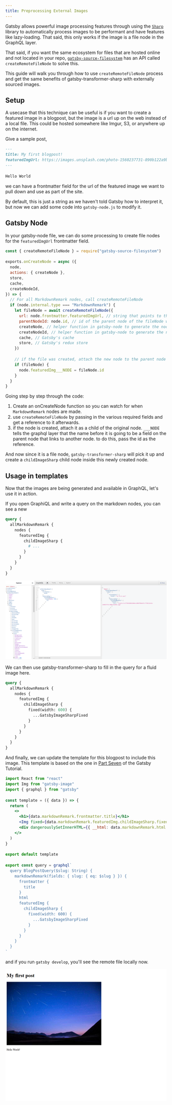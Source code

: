 ```yaml
---
title: Preprocessing External Images
---
```


Gatsby allows powerful image processing features through using the [`Sharp`](https://github.com/lovell/sharp/) library to automatically process images to be performant and have features like lazy-loading. That said, this only works if the image is a file node in the GraphQL layer.

That said, if you want the same ecosystem for files that are hosted online and not located in your repo, [`gatsby-source-filesystem`](/packages/gatsby-source-filesystem/) has an API called `createRemoteFileNode` to solve this.

This guide will walk you through how to use `createRemoteFileNode` process and get the same benefits of gatsby-transformer-sharp with externally sourced images.

## Setup

A usecase that this technique can be useful is if you want to create a featured image in a blogpost, but the image is a url up on the web instead of a local file. This could be hosted somewhere like Imgur, S3, or anywhere up on the internet.

Give a sample post,

```markdown
---
title: My first blogpost!
featuredImgUrl: https://images.unsplash.com/photo-1560237731-890b122a9b6c
---

Hello World
```

we can have a frontmatter field for the url of the featured image we want to pull down and use as part of the site.

By default, this is just a string as we haven't told Gatsby how to interpret it, but now we can add some code into `gatsby-node.js` to modify it.

## Gatsby Node

In your gatsby-node file, we can do some processing to create file nodes for the `featuredImgUrl` frontmatter field.

```js:title=gatsby-node.js
const { createRemoteFileNode } = require("gatsby-source-filesystem")

exports.onCreateNode = async ({
  node,
  actions: { createNode },
  store,
  cache,
  createNodeId,
}) => {
  // For all MarkdownRemark nodes, call createRemoteFileNode
  if (node.internal.type === "MarkdownRemark") {
    let fileNode = await createRemoteFileNode({
      url: node.frontmatter.featuredImgUrl, // string that points to the URL of the image
      parentNodeId: node.id, // id of the parent node of the fileNode we are going to create
      createNode, // helper function in gatsby-node to generate the node
      createNodeId, // helper function in gatsby-node to generate the node id
      cache, // Gatsby's cache
      store, // Gatsby's redux store
    })

    // if the file was created, attach the new node to the parent node
    if (fileNode) {
      node.featuredImg___NODE = fileNode.id
    }
  }
}
```

Going step by step through the code:

1. Create an onCreateNode function so you can watch for when `MarkdownRemark` nodes are made.
2. use `createRemoteFileNode` by passing in the various required fields and get a reference to it afterwards.
3. if the node is created, attach it as a child of the original node. `___NODE` tells the graphql layer that the name before it is going to be a field on the parent node that links to another node. to do this, pass the id as the reference.

And now since it is a file node, `gatsby-transformer-sharp` will pick it up and create a `childImageSharp` child node inside this newly created node.

## Usage in templates

Now that the images are being generated and available in GraphQL, let's use it in action.

If you open GraphiQL and write a query on the markdown nodes, you can see a new

```graphql
query {
  allMarkdownRemark {
    nodes {
      featuredImg {
        childImageSharp {
          # ...
        }
      }
    }
  }
}
```

![Screenshot of GraphiQL with above query inserted](images/remote-file-node-graphiql-preview.png)

We can then use gatsby-transformer-sharp to fill in the query for a fluid image here.

```graphql
query {
  allMarkdownRemark {
    nodes {
      featuredImg {
        childImageSharp {
          fixed(width: 600) {
            ...GatsbyImageSharpFixed
          }
        }
      }
    }
  }
}
```

And finally, we can update the template for this blogpost to include this image. This template is based on the one in [Part Seven](/tutorial/part-seven/) of the Gatsby Tutorial.

```jsx
import React from "react"
import Img from "gatsby-image"
import { graphql } from "gatsby"

const template = ({ data }) => {
  return (
    <>
      <h1>{data.markdownRemark.frontmatter.title}</h1>
      <Img fixed={data.markdownRemark.featuredImg.childImageSharp.fixed} />
      <div dangerouslySetInnerHTML={{ __html: data.markdownRemark.html }} />
    </>
  )
}

export default template

export const query = graphql`
  query BlogPostQuery($slug: String) {
    markdownRemark(fields: { slug: { eq: $slug } }) {
      frontmatter {
        title
      }
      html
      featuredImg {
        childImageSharp {
          fixed(width: 600) {
            ...GatsbyImageSharpFixed
          }
        }
      }
    }
  }
`
```

and if you run `gatsby develop`, you'll see the remote file locally now.

![Screenshot of rendered blopost with featured image](images/remote-file-node-blogpost.png)
